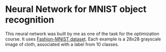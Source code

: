 # Neural Network for MNIST object recognition

This neural network was built by me as one of the task for the optimization course. 
It uses [Fashion-MNIST dataset](http://yann.lecun.com/exdb/mnist/). Each example is a 28x28 grayscale image of cloth, associated with a label from 10 classes.
